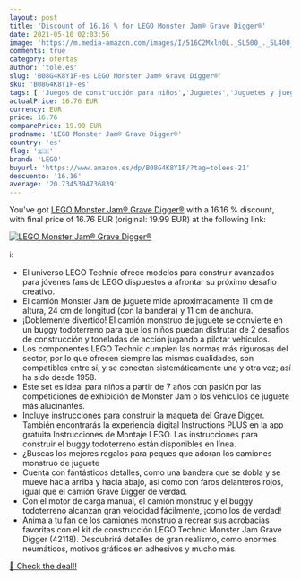 ```yaml
---
layout: post
title: 'Discount of 16.16 % for LEGO Monster Jam® Grave Digger®'
date: 2021-05-10 02:03:56
image: 'https://m.media-amazon.com/images/I/516C2Mxln0L._SL500_._SL400_.jpg'
comments: true
category: ofertas
author: 'tole.es'
slug: 'B08G4K8Y1F-es LEGO Monster Jam® Grave Digger®'
sku: 'B08G4K8Y1F-es'
tags: [ 'Juegos de construcción para niños','Juguetes','Juguetes y juegos','lego', ]
actualPrice: 16.76 EUR
currency: EUR
price: 16.76
comparePrice: 19.99 EUR
prodname: 'LEGO Monster Jam® Grave Digger®'
country: 'es'
flag: '🇪🇸'
brand: 'LEGO'
buyurl: 'https://www.amazon.es/dp/B08G4K8Y1F/?tag=tolees-21'
descuento: '16.16'
average: '20.7345394736839'
---
```


You've got [LEGO Monster Jam® Grave Digger®](https://www.amazon.es/dp/B08G4K8Y1F/?tag=tolees-21) with a  16.16 % discount, with final price of 16.76 EUR (original: 19.99 EUR) at the following link:

[![LEGO Monster Jam® Grave Digger®](https://m.media-amazon.com/images/I/516C2Mxln0L._SL500_._SL400_.jpg)](https://www.amazon.es/dp/B08G4K8Y1F/?tag=tolees-21)

ℹ️:

- El universo LEGO Technic ofrece modelos para construir avanzados para jóvenes fans de LEGO dispuestos a afrontar su próximo desafío creativo.
- El camión Monster Jam de juguete mide aproximadamente 11 cm de altura, 24 cm de longitud (con la bandera) y 11 cm de anchura.
- ¡Doblemente divertido! El camión monstruo de juguete se convierte en un buggy todoterreno para que los niños puedan disfrutar de 2 desafíos de construcción y toneladas de acción jugando a pilotar vehículos.
- Los componentes LEGO Technic cumplen las normas más rigurosas del sector, por lo que ofrecen siempre las mismas cualidades, son compatibles entre sí, y se conectan sistemáticamente una y otra vez; así ha sido desde 1958.
- Este set es ideal para niños a partir de 7 años con pasión por las competiciones de exhibición de Monster Jam o los vehículos de juguete más alucinantes.
- Incluye instrucciones para construir la maqueta del Grave Digger. También encontrarás la experiencia digital Instructions PLUS en la app gratuita Instrucciones de Montaje LEGO. Las instrucciones para construir el buggy todoterreno están disponibles en línea.
- ¿Buscas los mejores regalos para peques que adoran los camiones monstruo de juguete
- Cuenta con fantásticos detalles, como una bandera que se dobla y se mueve hacia arriba y hacia abajo, así como con faros delanteros rojos, igual que el camión Grave Digger de verdad.
- Con el motor de carga manual, el camión monstruo y el buggy todoterreno alcanzan gran velocidad fácilmente, ¡como los de verdad!
- Anima a tu fan de los camiones monstruo a recrear sus acrobacias favoritas con el kit de construcción LEGO Technic Monster Jam Grave Digger (42118). Descubrirá detalles de gran realismo, como enormes neumáticos, motivos gráficos en adhesivos y mucho más.

[🛒 Check the deal!!](https://www.amazon.es/dp/B08G4K8Y1F/?tag=tolees-21)
